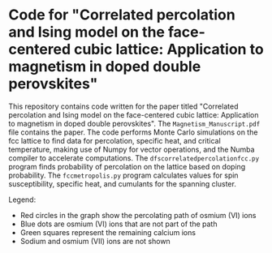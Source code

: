 # Code for "Correlated percolation and Ising model on the face-centered cubic lattice: Application to magnetism in doped double perovskites"

This repository contains code written for the paper titled "Correlated percolation and Ising model on the face-centered cubic lattice: Application to magnetism in doped double perovskites". The `Magnetism_Manuscript.pdf` file contains the paper. The code performs Monte Carlo simulations on the fcc lattice to find data for percolation, specific heat, and critical temperature, making use of Numpy for vector operations, and the Numba compiler to accelerate computations. The `dfscorrelatedpercolationfcc.py` program finds probability of percolation on the lattice based on doping probability. The `fccmetropolis.py` program calculates values for spin susceptibility, specific heat, and cumulants for the spanning cluster.

Legend:
- Red circles in the graph show the percolating path of osmium (VI) ions
- Blue dots are osmium (VI) ions that are not part of the path
- Green squares represent the remaining calcium ions
- Sodium and osmium (VII) ions are not shown
